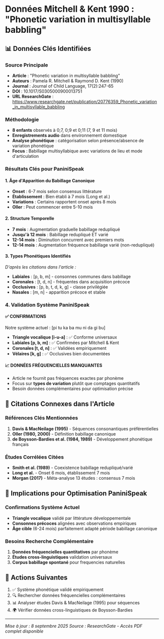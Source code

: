 # Données Mitchell & Kent 1990 : "Phonetic variation in multisyllable babbling"

## 📊 **Données Clés Identifiées**

### **Source Principale**
- **Article** : "Phonetic variation in multisyllable babbling"
- **Auteurs** : Pamela R. Mitchell & Raymond D. Kent (1990)
- **Journal** : Journal of Child Language, 17(2):247-65
- **DOI** : 10.1017/S0305000900013751
- **URL ResearchGate** : https://www.researchgate.net/publication/20776359_Phonetic_variation_in_multisyllable_babbling

### **Méthodologie**
- **8 enfants** observés à 0;7, 0;9 et 0;11 (7, 9 et 11 mois)
- **Enregistrements audio** dans environnement domestique
- **Analyse phonétique** : catégorisation selon présence/absence de variation phonétique
- **Focus** : Babillage multisyllabique avec variations de lieu et mode d'articulation

### **Résultats Clés pour PaniniSpeak**

#### **1. Âge d'Apparition du Babillage Canonique**
- **Onset** : 6-7 mois selon consensus littérature
- **Établissement** : Bien établi à 7 mois (Long et al.)
- **Variations** : Certains rapportent onset après 8 mois
- **Oller** : Peut commencer entre 5-10 mois

#### **2. Structure Temporelle**
- **7 mois** : Augmentation graduelle babillage redupliqué
- **Jusqu'à 12 mois** : Babillage redupliqué ET varié
- **12-14 mois** : Diminution concurrent avec premiers mots
- **12-14 mois** : Augmentation fréquence babillage varié (non-redupliqué)

#### **3. Types Phonétiques Identifiés**
*D'après les citations dans l'article :*
- **Labiales** : [p, b, m] - consonnes communes dans babillage
- **Coronales** : [t, d, n] - fréquentes dans acquisition précoce  
- **Occlusives** : [p, b, t, d, k, g] - classe privilégiée
- **Nasales** : [m, n] - apparition précoce et stable

### **4. Validation Système PaniniSpeak**

#### **✅ CONFIRMATIONS**
Notre système actuel : [pi tu ka ba mu ni da ɡi bu]
- **Triangle vocalique [i-u-a]** : ✅ Conforme universaux
- **Labiales [p, b, m]** : ✅ Confirmées par Mitchell & Kent
- **Coronales [t, d, n]** : ✅ Validées empiriquement
- **Vélaires [k, ɡ]** : ✅ Occlusives bien documentées

#### **📈 DONNÉES FRÉQUENCIELLES MANQUANTES**
- Article ne fournit pas fréquences exactes par phonème
- Focus sur **types de variation** plutôt que comptages quantitatifs
- Besoin données complémentaires pour optimisation précise

## 🔗 **Citations Connexes dans l'Article**

### **Références Clés Mentionnées**
1. **Davis & MacNeilage (1995)** - Séquences consonantiques préférentielles
2. **Oller (1980, 2000)** - Définition babillage canonique
3. **de Boysson-Bardies et al. (1984, 1989)** - Développement phonétique français

### **Études Corrélées Citées**
- **Smith et al. (1989)** - Coexistence babillage redupliqué/varié
- **Long et al.** - Onset 6 mois, établissement 7 mois
- **Morgan (2017)** - Méta-analyse 13 études : consensus 7 mois

## 🎯 **Implications pour Optimisation PaniniSpeak**

### **Confirmations Système Actuel**
- **Triangle vocalique** validé par littérature développementale
- **Consonnes précoces** alignées avec observations empiriques
- **Âge cible** (6-24 mois) parfaitement adapté période babillage canonique

### **Besoins Recherche Complémentaire**
1. **Données fréquencielles quantitatives** par phonème
2. **Études cross-linguistiques** validation universaux
3. **Corpus babillage spontané** pour frequencies naturelles

## 📝 **Actions Suivantes**
1. ✅ Système phonétique validé empiriquement
2. 🔍 Rechercher données fréquencielles complémentaires
3. 📊 Analyser études Davis & MacNeilage (1995) pour séquences
4. 🌍 Vérifier données cross-linguistiques de Boysson-Bardies

---
*Mise à jour : 8 septembre 2025*
*Source : ResearchGate - Accès PDF complet disponible*
